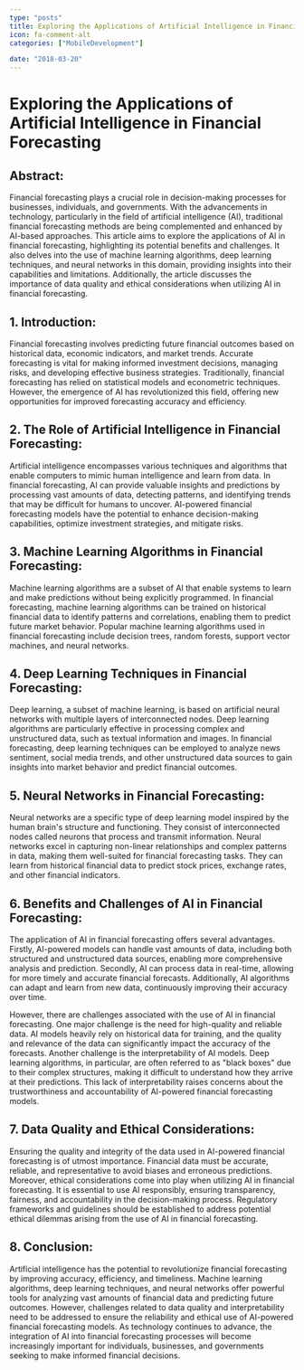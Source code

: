 ```yaml
---
type: "posts"
title: Exploring the Applications of Artificial Intelligence in Financial Forecasting
icon: fa-comment-alt
categories: ["MobileDevelopment"]

date: "2018-03-20"
---
```




# Exploring the Applications of Artificial Intelligence in Financial Forecasting

## Abstract:
Financial forecasting plays a crucial role in decision-making processes for businesses, individuals, and governments. With the advancements in technology, particularly in the field of artificial intelligence (AI), traditional financial forecasting methods are being complemented and enhanced by AI-based approaches. This article aims to explore the applications of AI in financial forecasting, highlighting its potential benefits and challenges. It also delves into the use of machine learning algorithms, deep learning techniques, and neural networks in this domain, providing insights into their capabilities and limitations. Additionally, the article discusses the importance of data quality and ethical considerations when utilizing AI in financial forecasting.

## 1. Introduction:
Financial forecasting involves predicting future financial outcomes based on historical data, economic indicators, and market trends. Accurate forecasting is vital for making informed investment decisions, managing risks, and developing effective business strategies. Traditionally, financial forecasting has relied on statistical models and econometric techniques. However, the emergence of AI has revolutionized this field, offering new opportunities for improved forecasting accuracy and efficiency.

## 2. The Role of Artificial Intelligence in Financial Forecasting:
Artificial intelligence encompasses various techniques and algorithms that enable computers to mimic human intelligence and learn from data. In financial forecasting, AI can provide valuable insights and predictions by processing vast amounts of data, detecting patterns, and identifying trends that may be difficult for humans to uncover. AI-powered financial forecasting models have the potential to enhance decision-making capabilities, optimize investment strategies, and mitigate risks.

## 3. Machine Learning Algorithms in Financial Forecasting:
Machine learning algorithms are a subset of AI that enable systems to learn and make predictions without being explicitly programmed. In financial forecasting, machine learning algorithms can be trained on historical financial data to identify patterns and correlations, enabling them to predict future market behavior. Popular machine learning algorithms used in financial forecasting include decision trees, random forests, support vector machines, and neural networks.

## 4. Deep Learning Techniques in Financial Forecasting:
Deep learning, a subset of machine learning, is based on artificial neural networks with multiple layers of interconnected nodes. Deep learning algorithms are particularly effective in processing complex and unstructured data, such as textual information and images. In financial forecasting, deep learning techniques can be employed to analyze news sentiment, social media trends, and other unstructured data sources to gain insights into market behavior and predict financial outcomes.

## 5. Neural Networks in Financial Forecasting:
Neural networks are a specific type of deep learning model inspired by the human brain's structure and functioning. They consist of interconnected nodes called neurons that process and transmit information. Neural networks excel in capturing non-linear relationships and complex patterns in data, making them well-suited for financial forecasting tasks. They can learn from historical financial data to predict stock prices, exchange rates, and other financial indicators.

## 6. Benefits and Challenges of AI in Financial Forecasting:
The application of AI in financial forecasting offers several advantages. Firstly, AI-powered models can handle vast amounts of data, including both structured and unstructured data sources, enabling more comprehensive analysis and prediction. Secondly, AI can process data in real-time, allowing for more timely and accurate financial forecasts. Additionally, AI algorithms can adapt and learn from new data, continuously improving their accuracy over time.

However, there are challenges associated with the use of AI in financial forecasting. One major challenge is the need for high-quality and reliable data. AI models heavily rely on historical data for training, and the quality and relevance of the data can significantly impact the accuracy of the forecasts. Another challenge is the interpretability of AI models. Deep learning algorithms, in particular, are often referred to as "black boxes" due to their complex structures, making it difficult to understand how they arrive at their predictions. This lack of interpretability raises concerns about the trustworthiness and accountability of AI-powered financial forecasting models.

## 7. Data Quality and Ethical Considerations:
Ensuring the quality and integrity of the data used in AI-powered financial forecasting is of utmost importance. Financial data must be accurate, reliable, and representative to avoid biases and erroneous predictions. Moreover, ethical considerations come into play when utilizing AI in financial forecasting. It is essential to use AI responsibly, ensuring transparency, fairness, and accountability in the decision-making process. Regulatory frameworks and guidelines should be established to address potential ethical dilemmas arising from the use of AI in financial forecasting.

## 8. Conclusion:
Artificial intelligence has the potential to revolutionize financial forecasting by improving accuracy, efficiency, and timeliness. Machine learning algorithms, deep learning techniques, and neural networks offer powerful tools for analyzing vast amounts of financial data and predicting future outcomes. However, challenges related to data quality and interpretability need to be addressed to ensure the reliability and ethical use of AI-powered financial forecasting models. As technology continues to advance, the integration of AI into financial forecasting processes will become increasingly important for individuals, businesses, and governments seeking to make informed financial decisions.